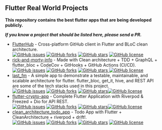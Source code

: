 ## Flutter Real World Projects
**This repository contains the best flutter apps that are being developed publicly.**

***If you know a project that should be listed here, please send a PR.***
- [FlutterHub](https://github.com/khoren93/FlutterHub) - Cross-platform GitHub client in Flutter and BLoC clean architecture.</br>
  <a href="https://github.com/khoren93/FlutterHub/issues"><img alt="GitHub issues" src="https://img.shields.io/github/issues/khoren93/FlutterHub"></a> <a href="https://github.com/khoren93/FlutterHub/network"><img alt="GitHub forks" src="https://img.shields.io/github/forks/khoren93/FlutterHub?color=important"></a> <a href="https://github.com/khoren93/FlutterHub/stargazers"><img alt="GitHub stars" src="https://img.shields.io/github/stars/khoren93/FlutterHub"></a> <a href="https://github.com/khoren93/FlutterHub/blob/main/LICENSE"><img alt="GitHub license" src="https://img.shields.io/github/license/khoren93/FlutterHub"></a>
- [rick-and-morty-info](https://github.com/vedartm/rick-and-morty-info) - Made with Clean architecture + TDD + GraphQL + flutter_bloc + CodeCov + GitHooks + GitHub Actions (CI/CD).</br>
  <a href="https://github.com/vedartm/rick-and-morty-info/issues"><img alt="GitHub issues" src="https://img.shields.io/github/issues/vedartm/rick-and-morty-info"></a> <a href="https://github.com/vedartm/rick-and-morty-info/network"><img alt="GitHub forks" src="https://img.shields.io/github/forks/vedartm/rick-and-morty-info?color=important"></a> <a href="https://github.com/vedartm/rick-and-morty-info/stargazers"><img alt="GitHub stars" src="https://img.shields.io/github/stars/vedartm/rick-and-morty-info"> </a><a href="https://github.com/vedartm/rick-and-morty-info/blob/develop/LICENSE"><img alt="GitHub license" src="https://img.shields.io/github/license/vedartm/rick-and-morty-info"></a>
- [last_fm](https://github.com/elias8/last_fm) - A simple app to demonstrate a testable, maintainable, and scalable architecture for flutter. flutter_bloc, get_it, hive, and REST API are some of the tech stacks used in this project.</br>
  <a href="https://github.com/elias8/last_fm/issues"><img alt="GitHub issues" src="https://img.shields.io/github/issues/elias8/last_fm"></a> <a href="https://github.com/elias8/last_fm/network"><img alt="GitHub forks" src="https://img.shields.io/github/forks/elias8/last_fm?color=important"></a> <a href="https://github.com/elias8/last_fm/stargazers"><img alt="GitHub stars" src="https://img.shields.io/github/stars/elias8/last_fm"></a><a href="https://github.com/elias8/last_fm/blob/dev/LICENSE"><img alt="GitHub license" src="https://img.shields.io/github/license/elias8/last_fm"></a>
- [flutter-crypto-app](https://github.com/salvadordeveloper/flutter-crypto-app) - Complete Flutter Application with Riverpod & Freezed + Dio for API REST.</br>
  <a href="https://github.com/salvadordeveloper/flutter-crypto-app/issues"><img alt="GitHub issues" src="https://img.shields.io/github/issues/salvadordeveloper/flutter-crypto-app"></a> <a href="https://github.com/salvadordeveloper/flutter-crypto-app/network"><img alt="GitHub forks" src="https://img.shields.io/github/forks/salvadordeveloper/flutter-crypto-app?color=important"></a> <a href="https://github.com/salvadordeveloper/flutter-crypto-app/stargazers"><img alt="GitHub stars" src="https://img.shields.io/github/stars/salvadordeveloper/flutter-crypto-app"></a><a href="https://github.com/salvadordeveloper/flutter-crypto-app/blob/dev/LICENSE"><img alt="GitHub license" src="https://img.shields.io/github/license/salvadordeveloper/flutter-crypto-app"></a>
- [clean_architecture_todo_app](https://github.com/rodydavis/clean_architecture_todo_app) - Todo App with Flutter + CleanArchitecture + riverpod + drift!.</br>
  <a href="https://github.com/rodydavis/clean_architecture_todo_app/issues"><img alt="GitHub issues" src="https://img.shields.io/github/issues/rodydavis/clean_architecture_todo_app"></a> <a href="https://github.com/rodydavis/clean_architecture_todo_app/network"><img alt="GitHub forks" src="https://img.shields.io/github/forks/rodydavis/clean_architecture_todo_app?color=important"></a> <a href="https://github.com/rodydavis/clean_architecture_todo_app/stargazers"><img alt="GitHub stars" src="https://img.shields.io/github/stars/rodydavis/clean_architecture_todo_app"></a> <a href="https://github.com/rodydavis/clean_architecture_todo_app/blob/master/LICENSE.md"><img alt="GitHub license" src="https://img.shields.io/github/license/rodydavis/clean_architecture_todo_app"></a>
